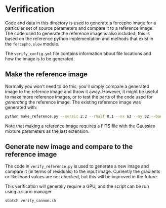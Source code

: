 # Verification

Code and data in this directory is used to generate a forcepho image for a
particular set of source parameters and compare it to a reference image.  The
code used to generate the reference image is also included; this is based on the
reference python implementation and methods that exist in the `forcepho.slow`
module.

The `verify_config.yml` file contains information about file locations and how the
image is to be generated.

## Make the reference image

Normally you won't need to do this; you'll simply compare a generated image *to*
the refernce image and throw it away.  However, it might be useful to make more
reference images, or to test the parts of the code used for *generating* the
reference image.  The existing reference image was generated with:

```sh
python make_reference.py --sersic 2.2 --rhalf 0.1 --nx 63 --ny 32 --band F200W
```

Note that making a reference image requires a FITS file with the Gaussian
mixture parameters as the last extension.

## Generate new image and compare to the reference image

The code in `verify_reference.py` is used to generate a new image and compare it
(in terms of residuals) to the input image.  Currently the gradients or
likelihood values are not checked, but this will be improved in the future.

This verification will generally require a GPU, and the script can be run using
a slurm manager

```sh
sbatch verify_cannon.sh
```